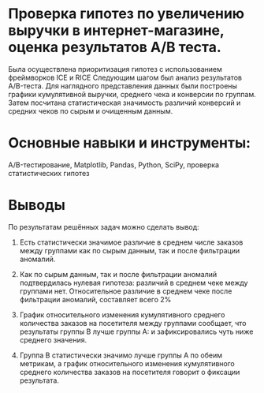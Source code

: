  
# Проверка гипотез по увеличению выручки в интернет-магазине, оценка результатов A/B теста.
Была осуществлена приоритизация гипотез с использованием фреймворков ICE и RICE
Следующим шагом был анализ результатов A/B-теста. Для наглядного представления данных
были построены графики кумулятивной выручки, среднего чека и конверсии по группам.
Затем посчитана статистическая значимость различий конверсий и средних чеков по сырым и
очищенным данным.

# Основные навыки и инструменты:
A/B-тестирование, Matplotlib, Pandas, Python, SciPy, проверка статистических гипотез

# Выводы 
По результатам решённых задач можно сделать вывод: 
1. Есть статистически значимое различие в среднем числе заказов между группами как по сырым данным, так и после фильтрации аномалий.

2. Как по сырым данным, так и после фильтрации аномалий подтвердилась нулевая гипотеза: различий в среднем чеке между группами нет. Относительное различие в среднем чеке после фильтрации аномалий, составляет всего 2%

3. График относительного изменения кумулятивного среднего количества заказов на посетителя между группами сообщает, что результаты группы B лучше группы A: и зафиксировались чуть ниже среднего значения.

4. Группа B статистически значимо лучше группы A по обеим метрикам, а график относительного изменения кумулятивного среднего количества заказов на посетителя говорит о фиксации результата.
